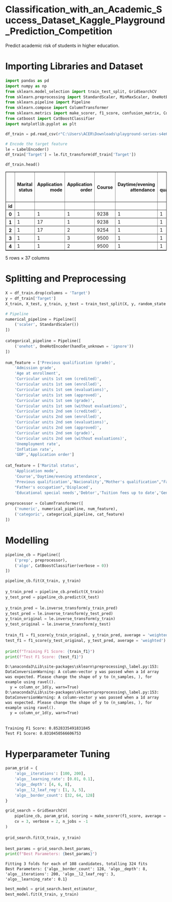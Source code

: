 # Classification_with_an_Academic_Success_Dataset_Kaggle_Playground_Prediction_Competition
Predict academic risk of students in higher education.


# Importing Libraries and Dataset


```python
import pandas as pd
import numpy as np
from sklearn.model_selection import train_test_split, GridSearchCV
from sklearn.preprocessing import StandardScaler, MinMaxScaler, OneHotEncoder, LabelEncoder
from sklearn.pipeline import Pipeline
from sklearn.compose import ColumnTransformer
from sklearn.metrics import make_scorer, f1_score, confusion_matrix, ConfusionMatrixDisplay
from catboost import CatBoostClassifier
import matplotlib.pyplot as plt
```


```python
df_train = pd.read_csv(r"C:\Users\ACER\Downloads\playground-series-s4e6\train.csv", index_col='id')
```


```python
# Encode the target feature
le = LabelEncoder()
df_train['Target'] = le.fit_transform(df_train['Target'])
```


```python
df_train.head()
```




<div>
<style scoped>
    .dataframe tbody tr th:only-of-type {
        vertical-align: middle;
    }

    .dataframe tbody tr th {
        vertical-align: top;
    }

    .dataframe thead th {
        text-align: right;
    }
</style>
<table border="1" class="dataframe">
  <thead>
    <tr style="text-align: right;">
      <th></th>
      <th>Marital status</th>
      <th>Application mode</th>
      <th>Application order</th>
      <th>Course</th>
      <th>Daytime/evening attendance</th>
      <th>Previous qualification</th>
      <th>Previous qualification (grade)</th>
      <th>Nacionality</th>
      <th>Mother's qualification</th>
      <th>Father's qualification</th>
      <th>...</th>
      <th>Curricular units 2nd sem (credited)</th>
      <th>Curricular units 2nd sem (enrolled)</th>
      <th>Curricular units 2nd sem (evaluations)</th>
      <th>Curricular units 2nd sem (approved)</th>
      <th>Curricular units 2nd sem (grade)</th>
      <th>Curricular units 2nd sem (without evaluations)</th>
      <th>Unemployment rate</th>
      <th>Inflation rate</th>
      <th>GDP</th>
      <th>Target</th>
    </tr>
    <tr>
      <th>id</th>
      <th></th>
      <th></th>
      <th></th>
      <th></th>
      <th></th>
      <th></th>
      <th></th>
      <th></th>
      <th></th>
      <th></th>
      <th></th>
      <th></th>
      <th></th>
      <th></th>
      <th></th>
      <th></th>
      <th></th>
      <th></th>
      <th></th>
      <th></th>
      <th></th>
    </tr>
  </thead>
  <tbody>
    <tr>
      <th>0</th>
      <td>1</td>
      <td>1</td>
      <td>1</td>
      <td>9238</td>
      <td>1</td>
      <td>1</td>
      <td>126.0</td>
      <td>1</td>
      <td>1</td>
      <td>19</td>
      <td>...</td>
      <td>0</td>
      <td>6</td>
      <td>7</td>
      <td>6</td>
      <td>12.428571</td>
      <td>0</td>
      <td>11.1</td>
      <td>0.6</td>
      <td>2.02</td>
      <td>2</td>
    </tr>
    <tr>
      <th>1</th>
      <td>1</td>
      <td>17</td>
      <td>1</td>
      <td>9238</td>
      <td>1</td>
      <td>1</td>
      <td>125.0</td>
      <td>1</td>
      <td>19</td>
      <td>19</td>
      <td>...</td>
      <td>0</td>
      <td>6</td>
      <td>9</td>
      <td>0</td>
      <td>0.000000</td>
      <td>0</td>
      <td>11.1</td>
      <td>0.6</td>
      <td>2.02</td>
      <td>0</td>
    </tr>
    <tr>
      <th>2</th>
      <td>1</td>
      <td>17</td>
      <td>2</td>
      <td>9254</td>
      <td>1</td>
      <td>1</td>
      <td>137.0</td>
      <td>1</td>
      <td>3</td>
      <td>19</td>
      <td>...</td>
      <td>0</td>
      <td>6</td>
      <td>0</td>
      <td>0</td>
      <td>0.000000</td>
      <td>0</td>
      <td>16.2</td>
      <td>0.3</td>
      <td>-0.92</td>
      <td>0</td>
    </tr>
    <tr>
      <th>3</th>
      <td>1</td>
      <td>1</td>
      <td>3</td>
      <td>9500</td>
      <td>1</td>
      <td>1</td>
      <td>131.0</td>
      <td>1</td>
      <td>19</td>
      <td>3</td>
      <td>...</td>
      <td>0</td>
      <td>8</td>
      <td>11</td>
      <td>7</td>
      <td>12.820000</td>
      <td>0</td>
      <td>11.1</td>
      <td>0.6</td>
      <td>2.02</td>
      <td>1</td>
    </tr>
    <tr>
      <th>4</th>
      <td>1</td>
      <td>1</td>
      <td>2</td>
      <td>9500</td>
      <td>1</td>
      <td>1</td>
      <td>132.0</td>
      <td>1</td>
      <td>19</td>
      <td>37</td>
      <td>...</td>
      <td>0</td>
      <td>7</td>
      <td>12</td>
      <td>6</td>
      <td>12.933333</td>
      <td>0</td>
      <td>7.6</td>
      <td>2.6</td>
      <td>0.32</td>
      <td>2</td>
    </tr>
  </tbody>
</table>
<p>5 rows × 37 columns</p>
</div>



# Splitting and Preprocessing


```python
X = df_train.drop(columns = 'Target')
y = df_train['Target']
X_train, X_test, y_train, y_test = train_test_split(X, y, random_state = 42, stratify = y, test_size = 0.2)
```


```python
# Pipeline
numerical_pipeline = Pipeline([
    ('scaler', StandardScaler())
])

categorical_pipeline = Pipeline([
    ('onehot', OneHotEncoder(handle_unknown = 'ignore'))
])

num_feature = ['Previous qualification (grade)',
    'Admission grade',
    'Age at enrollment',
    'Curricular units 1st sem (credited)',
    'Curricular units 1st sem (enrolled)',
    'Curricular units 1st sem (evaluations)',
    'Curricular units 1st sem (approved)',
    'Curricular units 1st sem (grade)',
    'Curricular units 1st sem (without evaluations)',
    'Curricular units 2nd sem (credited)',
    'Curricular units 2nd sem (enrolled)',
    'Curricular units 2nd sem (evaluations)',
    'Curricular units 2nd sem (approved)',
    'Curricular units 2nd sem (grade)',
    'Curricular units 2nd sem (without evaluations)',
    'Unemployment rate',
    'Inflation rate',
    'GDP','Application order']

cat_feature = ['Marital status',
    'Application mode',
    'Course','Daytime/evening attendance',
    'Previous qualification','Nacionality',"Mother's qualification","Father's qualification","Mother's occupation",
    "Father's occupation",'Displaced',
    'Educational special needs','Debtor','Tuition fees up to date','Gender','Scholarship holder','International']

preprocessor = ColumnTransformer([
    ('numeric', numerical_pipeline, num_feature),
    ('categoric', categorical_pipeline, cat_feature)
])
```

# Modelling


```python
pipeline_cb = Pipeline([
    ('prep', preprocessor),
    ('algo', CatBoostClassifier(verbose = 0))
])
```


```python
pipeline_cb.fit(X_train, y_train)

y_train_pred = pipeline_cb.predict(X_train)
y_test_pred = pipeline_cb.predict(X_test)

y_train_pred = le.inverse_transform(y_train_pred)
y_test_pred = le.inverse_transform(y_test_pred)
y_train_original = le.inverse_transform(y_train)
y_test_original = le.inverse_transform(y_test)

train_f1 = f1_score(y_train_original, y_train_pred, average = 'weighted')
test_f1 = f1_score(y_test_original, y_test_pred, average = 'weighted')

print(f"Training F1 Score: {train_f1}")
print(f"Test F1 Score: {test_f1}")
```

    D:\anaconda3\Lib\site-packages\sklearn\preprocessing\_label.py:153: DataConversionWarning: A column-vector y was passed when a 1d array was expected. Please change the shape of y to (n_samples, ), for example using ravel().
      y = column_or_1d(y, warn=True)
    D:\anaconda3\Lib\site-packages\sklearn\preprocessing\_label.py:153: DataConversionWarning: A column-vector y was passed when a 1d array was expected. Please change the shape of y to (n_samples, ), for example using ravel().
      y = column_or_1d(y, warn=True)
    

    Training F1 Score: 0.8528335491831845
    Test F1 Score: 0.8310450566606753
    

# Hyperparameter Tuning


```python
param_grid = {
    'algo__iterations': [100, 200],
    'algo__learning_rate': [0.01, 0.1],
    'algo__depth': [4, 6, 8],
    'algo__l2_leaf_reg': [1, 3, 5],
    'algo__border_count': [32, 64, 128]
}
```


```python
grid_search = GridSearchCV(
    pipeline_cb, param_grid, scoring = make_scorer(f1_score, average = 'weighted'),
    cv = 3, verbose = 2, n_jobs = -1
)

grid_search.fit(X_train, y_train)

best_params = grid_search.best_params_
print(f"Best Parameters: {best_params}")
```

    Fitting 3 folds for each of 108 candidates, totalling 324 fits
    Best Parameters: {'algo__border_count': 128, 'algo__depth': 8, 'algo__iterations': 200, 'algo__l2_leaf_reg': 3, 'algo__learning_rate': 0.1}
    


```python
best_model = grid_search.best_estimator_
best_model.fit(X_train, y_train)
```




<style>#sk-container-id-1 {
  /* Definition of color scheme common for light and dark mode */
  --sklearn-color-text: black;
  --sklearn-color-line: gray;
  /* Definition of color scheme for unfitted estimators */
  --sklearn-color-unfitted-level-0: #fff5e6;
  --sklearn-color-unfitted-level-1: #f6e4d2;
  --sklearn-color-unfitted-level-2: #ffe0b3;
  --sklearn-color-unfitted-level-3: chocolate;
  /* Definition of color scheme for fitted estimators */
  --sklearn-color-fitted-level-0: #f0f8ff;
  --sklearn-color-fitted-level-1: #d4ebff;
  --sklearn-color-fitted-level-2: #b3dbfd;
  --sklearn-color-fitted-level-3: cornflowerblue;

  /* Specific color for light theme */
  --sklearn-color-text-on-default-background: var(--sg-text-color, var(--theme-code-foreground, var(--jp-content-font-color1, black)));
  --sklearn-color-background: var(--sg-background-color, var(--theme-background, var(--jp-layout-color0, white)));
  --sklearn-color-border-box: var(--sg-text-color, var(--theme-code-foreground, var(--jp-content-font-color1, black)));
  --sklearn-color-icon: #696969;

  @media (prefers-color-scheme: dark) {
    /* Redefinition of color scheme for dark theme */
    --sklearn-color-text-on-default-background: var(--sg-text-color, var(--theme-code-foreground, var(--jp-content-font-color1, white)));
    --sklearn-color-background: var(--sg-background-color, var(--theme-background, var(--jp-layout-color0, #111)));
    --sklearn-color-border-box: var(--sg-text-color, var(--theme-code-foreground, var(--jp-content-font-color1, white)));
    --sklearn-color-icon: #878787;
  }
}

#sk-container-id-1 {
  color: var(--sklearn-color-text);
}

#sk-container-id-1 pre {
  padding: 0;
}

#sk-container-id-1 input.sk-hidden--visually {
  border: 0;
  clip: rect(1px 1px 1px 1px);
  clip: rect(1px, 1px, 1px, 1px);
  height: 1px;
  margin: -1px;
  overflow: hidden;
  padding: 0;
  position: absolute;
  width: 1px;
}

#sk-container-id-1 div.sk-dashed-wrapped {
  border: 1px dashed var(--sklearn-color-line);
  margin: 0 0.4em 0.5em 0.4em;
  box-sizing: border-box;
  padding-bottom: 0.4em;
  background-color: var(--sklearn-color-background);
}

#sk-container-id-1 div.sk-container {
  /* jupyter's `normalize.less` sets `[hidden] { display: none; }`
     but bootstrap.min.css set `[hidden] { display: none !important; }`
     so we also need the `!important` here to be able to override the
     default hidden behavior on the sphinx rendered scikit-learn.org.
     See: https://github.com/scikit-learn/scikit-learn/issues/21755 */
  display: inline-block !important;
  position: relative;
}

#sk-container-id-1 div.sk-text-repr-fallback {
  display: none;
}

div.sk-parallel-item,
div.sk-serial,
div.sk-item {
  /* draw centered vertical line to link estimators */
  background-image: linear-gradient(var(--sklearn-color-text-on-default-background), var(--sklearn-color-text-on-default-background));
  background-size: 2px 100%;
  background-repeat: no-repeat;
  background-position: center center;
}

/* Parallel-specific style estimator block */

#sk-container-id-1 div.sk-parallel-item::after {
  content: "";
  width: 100%;
  border-bottom: 2px solid var(--sklearn-color-text-on-default-background);
  flex-grow: 1;
}

#sk-container-id-1 div.sk-parallel {
  display: flex;
  align-items: stretch;
  justify-content: center;
  background-color: var(--sklearn-color-background);
  position: relative;
}

#sk-container-id-1 div.sk-parallel-item {
  display: flex;
  flex-direction: column;
}

#sk-container-id-1 div.sk-parallel-item:first-child::after {
  align-self: flex-end;
  width: 50%;
}

#sk-container-id-1 div.sk-parallel-item:last-child::after {
  align-self: flex-start;
  width: 50%;
}

#sk-container-id-1 div.sk-parallel-item:only-child::after {
  width: 0;
}

/* Serial-specific style estimator block */

#sk-container-id-1 div.sk-serial {
  display: flex;
  flex-direction: column;
  align-items: center;
  background-color: var(--sklearn-color-background);
  padding-right: 1em;
  padding-left: 1em;
}


/* Toggleable style: style used for estimator/Pipeline/ColumnTransformer box that is
clickable and can be expanded/collapsed.
- Pipeline and ColumnTransformer use this feature and define the default style
- Estimators will overwrite some part of the style using the `sk-estimator` class
*/

/* Pipeline and ColumnTransformer style (default) */

#sk-container-id-1 div.sk-toggleable {
  /* Default theme specific background. It is overwritten whether we have a
  specific estimator or a Pipeline/ColumnTransformer */
  background-color: var(--sklearn-color-background);
}

/* Toggleable label */
#sk-container-id-1 label.sk-toggleable__label {
  cursor: pointer;
  display: block;
  width: 100%;
  margin-bottom: 0;
  padding: 0.5em;
  box-sizing: border-box;
  text-align: center;
}

#sk-container-id-1 label.sk-toggleable__label-arrow:before {
  /* Arrow on the left of the label */
  content: "▸";
  float: left;
  margin-right: 0.25em;
  color: var(--sklearn-color-icon);
}

#sk-container-id-1 label.sk-toggleable__label-arrow:hover:before {
  color: var(--sklearn-color-text);
}

/* Toggleable content - dropdown */

#sk-container-id-1 div.sk-toggleable__content {
  max-height: 0;
  max-width: 0;
  overflow: hidden;
  text-align: left;
  /* unfitted */
  background-color: var(--sklearn-color-unfitted-level-0);
}

#sk-container-id-1 div.sk-toggleable__content.fitted {
  /* fitted */
  background-color: var(--sklearn-color-fitted-level-0);
}

#sk-container-id-1 div.sk-toggleable__content pre {
  margin: 0.2em;
  border-radius: 0.25em;
  color: var(--sklearn-color-text);
  /* unfitted */
  background-color: var(--sklearn-color-unfitted-level-0);
}

#sk-container-id-1 div.sk-toggleable__content.fitted pre {
  /* unfitted */
  background-color: var(--sklearn-color-fitted-level-0);
}

#sk-container-id-1 input.sk-toggleable__control:checked~div.sk-toggleable__content {
  /* Expand drop-down */
  max-height: 200px;
  max-width: 100%;
  overflow: auto;
}

#sk-container-id-1 input.sk-toggleable__control:checked~label.sk-toggleable__label-arrow:before {
  content: "▾";
}

/* Pipeline/ColumnTransformer-specific style */

#sk-container-id-1 div.sk-label input.sk-toggleable__control:checked~label.sk-toggleable__label {
  color: var(--sklearn-color-text);
  background-color: var(--sklearn-color-unfitted-level-2);
}

#sk-container-id-1 div.sk-label.fitted input.sk-toggleable__control:checked~label.sk-toggleable__label {
  background-color: var(--sklearn-color-fitted-level-2);
}

/* Estimator-specific style */

/* Colorize estimator box */
#sk-container-id-1 div.sk-estimator input.sk-toggleable__control:checked~label.sk-toggleable__label {
  /* unfitted */
  background-color: var(--sklearn-color-unfitted-level-2);
}

#sk-container-id-1 div.sk-estimator.fitted input.sk-toggleable__control:checked~label.sk-toggleable__label {
  /* fitted */
  background-color: var(--sklearn-color-fitted-level-2);
}

#sk-container-id-1 div.sk-label label.sk-toggleable__label,
#sk-container-id-1 div.sk-label label {
  /* The background is the default theme color */
  color: var(--sklearn-color-text-on-default-background);
}

/* On hover, darken the color of the background */
#sk-container-id-1 div.sk-label:hover label.sk-toggleable__label {
  color: var(--sklearn-color-text);
  background-color: var(--sklearn-color-unfitted-level-2);
}

/* Label box, darken color on hover, fitted */
#sk-container-id-1 div.sk-label.fitted:hover label.sk-toggleable__label.fitted {
  color: var(--sklearn-color-text);
  background-color: var(--sklearn-color-fitted-level-2);
}

/* Estimator label */

#sk-container-id-1 div.sk-label label {
  font-family: monospace;
  font-weight: bold;
  display: inline-block;
  line-height: 1.2em;
}

#sk-container-id-1 div.sk-label-container {
  text-align: center;
}

/* Estimator-specific */
#sk-container-id-1 div.sk-estimator {
  font-family: monospace;
  border: 1px dotted var(--sklearn-color-border-box);
  border-radius: 0.25em;
  box-sizing: border-box;
  margin-bottom: 0.5em;
  /* unfitted */
  background-color: var(--sklearn-color-unfitted-level-0);
}

#sk-container-id-1 div.sk-estimator.fitted {
  /* fitted */
  background-color: var(--sklearn-color-fitted-level-0);
}

/* on hover */
#sk-container-id-1 div.sk-estimator:hover {
  /* unfitted */
  background-color: var(--sklearn-color-unfitted-level-2);
}

#sk-container-id-1 div.sk-estimator.fitted:hover {
  /* fitted */
  background-color: var(--sklearn-color-fitted-level-2);
}

/* Specification for estimator info (e.g. "i" and "?") */

/* Common style for "i" and "?" */

.sk-estimator-doc-link,
a:link.sk-estimator-doc-link,
a:visited.sk-estimator-doc-link {
  float: right;
  font-size: smaller;
  line-height: 1em;
  font-family: monospace;
  background-color: var(--sklearn-color-background);
  border-radius: 1em;
  height: 1em;
  width: 1em;
  text-decoration: none !important;
  margin-left: 1ex;
  /* unfitted */
  border: var(--sklearn-color-unfitted-level-1) 1pt solid;
  color: var(--sklearn-color-unfitted-level-1);
}

.sk-estimator-doc-link.fitted,
a:link.sk-estimator-doc-link.fitted,
a:visited.sk-estimator-doc-link.fitted {
  /* fitted */
  border: var(--sklearn-color-fitted-level-1) 1pt solid;
  color: var(--sklearn-color-fitted-level-1);
}

/* On hover */
div.sk-estimator:hover .sk-estimator-doc-link:hover,
.sk-estimator-doc-link:hover,
div.sk-label-container:hover .sk-estimator-doc-link:hover,
.sk-estimator-doc-link:hover {
  /* unfitted */
  background-color: var(--sklearn-color-unfitted-level-3);
  color: var(--sklearn-color-background);
  text-decoration: none;
}

div.sk-estimator.fitted:hover .sk-estimator-doc-link.fitted:hover,
.sk-estimator-doc-link.fitted:hover,
div.sk-label-container:hover .sk-estimator-doc-link.fitted:hover,
.sk-estimator-doc-link.fitted:hover {
  /* fitted */
  background-color: var(--sklearn-color-fitted-level-3);
  color: var(--sklearn-color-background);
  text-decoration: none;
}

/* Span, style for the box shown on hovering the info icon */
.sk-estimator-doc-link span {
  display: none;
  z-index: 9999;
  position: relative;
  font-weight: normal;
  right: .2ex;
  padding: .5ex;
  margin: .5ex;
  width: min-content;
  min-width: 20ex;
  max-width: 50ex;
  color: var(--sklearn-color-text);
  box-shadow: 2pt 2pt 4pt #999;
  /* unfitted */
  background: var(--sklearn-color-unfitted-level-0);
  border: .5pt solid var(--sklearn-color-unfitted-level-3);
}

.sk-estimator-doc-link.fitted span {
  /* fitted */
  background: var(--sklearn-color-fitted-level-0);
  border: var(--sklearn-color-fitted-level-3);
}

.sk-estimator-doc-link:hover span {
  display: block;
}

/* "?"-specific style due to the `<a>` HTML tag */

#sk-container-id-1 a.estimator_doc_link {
  float: right;
  font-size: 1rem;
  line-height: 1em;
  font-family: monospace;
  background-color: var(--sklearn-color-background);
  border-radius: 1rem;
  height: 1rem;
  width: 1rem;
  text-decoration: none;
  /* unfitted */
  color: var(--sklearn-color-unfitted-level-1);
  border: var(--sklearn-color-unfitted-level-1) 1pt solid;
}

#sk-container-id-1 a.estimator_doc_link.fitted {
  /* fitted */
  border: var(--sklearn-color-fitted-level-1) 1pt solid;
  color: var(--sklearn-color-fitted-level-1);
}

/* On hover */
#sk-container-id-1 a.estimator_doc_link:hover {
  /* unfitted */
  background-color: var(--sklearn-color-unfitted-level-3);
  color: var(--sklearn-color-background);
  text-decoration: none;
}

#sk-container-id-1 a.estimator_doc_link.fitted:hover {
  /* fitted */
  background-color: var(--sklearn-color-fitted-level-3);
}
</style><div id="sk-container-id-1" class="sk-top-container"><div class="sk-text-repr-fallback"><pre>Pipeline(steps=[(&#x27;prep&#x27;,
                 ColumnTransformer(transformers=[(&#x27;numeric&#x27;,
                                                  Pipeline(steps=[(&#x27;scaler&#x27;,
                                                                   StandardScaler())]),
                                                  [&#x27;Previous qualification &#x27;
                                                   &#x27;(grade)&#x27;,
                                                   &#x27;Admission grade&#x27;,
                                                   &#x27;Age at enrollment&#x27;,
                                                   &#x27;Curricular units 1st sem &#x27;
                                                   &#x27;(credited)&#x27;,
                                                   &#x27;Curricular units 1st sem &#x27;
                                                   &#x27;(enrolled)&#x27;,
                                                   &#x27;Curricular units 1st sem &#x27;
                                                   &#x27;(evaluations)&#x27;,
                                                   &#x27;Curricular units 1st sem &#x27;
                                                   &#x27;(approved)&#x27;,
                                                   &#x27;Curricular units 1st se...
                                                   &#x27;Application mode&#x27;, &#x27;Course&#x27;,
                                                   &#x27;Daytime/evening attendance&#x27;,
                                                   &#x27;Previous qualification&#x27;,
                                                   &#x27;Nacionality&#x27;,
                                                   &quot;Mother&#x27;s qualification&quot;,
                                                   &quot;Father&#x27;s qualification&quot;,
                                                   &quot;Mother&#x27;s occupation&quot;,
                                                   &quot;Father&#x27;s occupation&quot;,
                                                   &#x27;Displaced&#x27;,
                                                   &#x27;Educational special needs&#x27;,
                                                   &#x27;Debtor&#x27;,
                                                   &#x27;Tuition fees up to date&#x27;,
                                                   &#x27;Gender&#x27;,
                                                   &#x27;Scholarship holder&#x27;,
                                                   &#x27;International&#x27;])])),
                (&#x27;algo&#x27;,
                 &lt;catboost.core.CatBoostClassifier object at 0x0000016E8E0A3750&gt;)])</pre><b>In a Jupyter environment, please rerun this cell to show the HTML representation or trust the notebook. <br />On GitHub, the HTML representation is unable to render, please try loading this page with nbviewer.org.</b></div><div class="sk-container" hidden><div class="sk-item sk-dashed-wrapped"><div class="sk-label-container"><div class="sk-label fitted sk-toggleable"><input class="sk-toggleable__control sk-hidden--visually" id="sk-estimator-id-1" type="checkbox" ><label for="sk-estimator-id-1" class="sk-toggleable__label fitted sk-toggleable__label-arrow fitted">&nbsp;&nbsp;Pipeline<a class="sk-estimator-doc-link fitted" rel="noreferrer" target="_blank" href="https://scikit-learn.org/1.5/modules/generated/sklearn.pipeline.Pipeline.html">?<span>Documentation for Pipeline</span></a><span class="sk-estimator-doc-link fitted">i<span>Fitted</span></span></label><div class="sk-toggleable__content fitted"><pre>Pipeline(steps=[(&#x27;prep&#x27;,
                 ColumnTransformer(transformers=[(&#x27;numeric&#x27;,
                                                  Pipeline(steps=[(&#x27;scaler&#x27;,
                                                                   StandardScaler())]),
                                                  [&#x27;Previous qualification &#x27;
                                                   &#x27;(grade)&#x27;,
                                                   &#x27;Admission grade&#x27;,
                                                   &#x27;Age at enrollment&#x27;,
                                                   &#x27;Curricular units 1st sem &#x27;
                                                   &#x27;(credited)&#x27;,
                                                   &#x27;Curricular units 1st sem &#x27;
                                                   &#x27;(enrolled)&#x27;,
                                                   &#x27;Curricular units 1st sem &#x27;
                                                   &#x27;(evaluations)&#x27;,
                                                   &#x27;Curricular units 1st sem &#x27;
                                                   &#x27;(approved)&#x27;,
                                                   &#x27;Curricular units 1st se...
                                                   &#x27;Application mode&#x27;, &#x27;Course&#x27;,
                                                   &#x27;Daytime/evening attendance&#x27;,
                                                   &#x27;Previous qualification&#x27;,
                                                   &#x27;Nacionality&#x27;,
                                                   &quot;Mother&#x27;s qualification&quot;,
                                                   &quot;Father&#x27;s qualification&quot;,
                                                   &quot;Mother&#x27;s occupation&quot;,
                                                   &quot;Father&#x27;s occupation&quot;,
                                                   &#x27;Displaced&#x27;,
                                                   &#x27;Educational special needs&#x27;,
                                                   &#x27;Debtor&#x27;,
                                                   &#x27;Tuition fees up to date&#x27;,
                                                   &#x27;Gender&#x27;,
                                                   &#x27;Scholarship holder&#x27;,
                                                   &#x27;International&#x27;])])),
                (&#x27;algo&#x27;,
                 &lt;catboost.core.CatBoostClassifier object at 0x0000016E8E0A3750&gt;)])</pre></div> </div></div><div class="sk-serial"><div class="sk-item sk-dashed-wrapped"><div class="sk-label-container"><div class="sk-label fitted sk-toggleable"><input class="sk-toggleable__control sk-hidden--visually" id="sk-estimator-id-2" type="checkbox" ><label for="sk-estimator-id-2" class="sk-toggleable__label fitted sk-toggleable__label-arrow fitted">&nbsp;prep: ColumnTransformer<a class="sk-estimator-doc-link fitted" rel="noreferrer" target="_blank" href="https://scikit-learn.org/1.5/modules/generated/sklearn.compose.ColumnTransformer.html">?<span>Documentation for prep: ColumnTransformer</span></a></label><div class="sk-toggleable__content fitted"><pre>ColumnTransformer(transformers=[(&#x27;numeric&#x27;,
                                 Pipeline(steps=[(&#x27;scaler&#x27;, StandardScaler())]),
                                 [&#x27;Previous qualification (grade)&#x27;,
                                  &#x27;Admission grade&#x27;, &#x27;Age at enrollment&#x27;,
                                  &#x27;Curricular units 1st sem (credited)&#x27;,
                                  &#x27;Curricular units 1st sem (enrolled)&#x27;,
                                  &#x27;Curricular units 1st sem (evaluations)&#x27;,
                                  &#x27;Curricular units 1st sem (approved)&#x27;,
                                  &#x27;Curricular units 1st sem (grade)&#x27;,
                                  &#x27;Curricular units 1st sem (w...
                                                  OneHotEncoder(handle_unknown=&#x27;ignore&#x27;))]),
                                 [&#x27;Marital status&#x27;, &#x27;Application mode&#x27;,
                                  &#x27;Course&#x27;, &#x27;Daytime/evening attendance&#x27;,
                                  &#x27;Previous qualification&#x27;, &#x27;Nacionality&#x27;,
                                  &quot;Mother&#x27;s qualification&quot;,
                                  &quot;Father&#x27;s qualification&quot;,
                                  &quot;Mother&#x27;s occupation&quot;, &quot;Father&#x27;s occupation&quot;,
                                  &#x27;Displaced&#x27;, &#x27;Educational special needs&#x27;,
                                  &#x27;Debtor&#x27;, &#x27;Tuition fees up to date&#x27;, &#x27;Gender&#x27;,
                                  &#x27;Scholarship holder&#x27;, &#x27;International&#x27;])])</pre></div> </div></div><div class="sk-parallel"><div class="sk-parallel-item"><div class="sk-item"><div class="sk-label-container"><div class="sk-label fitted sk-toggleable"><input class="sk-toggleable__control sk-hidden--visually" id="sk-estimator-id-3" type="checkbox" ><label for="sk-estimator-id-3" class="sk-toggleable__label fitted sk-toggleable__label-arrow fitted">numeric</label><div class="sk-toggleable__content fitted"><pre>[&#x27;Previous qualification (grade)&#x27;, &#x27;Admission grade&#x27;, &#x27;Age at enrollment&#x27;, &#x27;Curricular units 1st sem (credited)&#x27;, &#x27;Curricular units 1st sem (enrolled)&#x27;, &#x27;Curricular units 1st sem (evaluations)&#x27;, &#x27;Curricular units 1st sem (approved)&#x27;, &#x27;Curricular units 1st sem (grade)&#x27;, &#x27;Curricular units 1st sem (without evaluations)&#x27;, &#x27;Curricular units 2nd sem (credited)&#x27;, &#x27;Curricular units 2nd sem (enrolled)&#x27;, &#x27;Curricular units 2nd sem (evaluations)&#x27;, &#x27;Curricular units 2nd sem (approved)&#x27;, &#x27;Curricular units 2nd sem (grade)&#x27;, &#x27;Curricular units 2nd sem (without evaluations)&#x27;, &#x27;Unemployment rate&#x27;, &#x27;Inflation rate&#x27;, &#x27;GDP&#x27;, &#x27;Application order&#x27;]</pre></div> </div></div><div class="sk-serial"><div class="sk-item"><div class="sk-serial"><div class="sk-item"><div class="sk-estimator fitted sk-toggleable"><input class="sk-toggleable__control sk-hidden--visually" id="sk-estimator-id-4" type="checkbox" ><label for="sk-estimator-id-4" class="sk-toggleable__label fitted sk-toggleable__label-arrow fitted">&nbsp;StandardScaler<a class="sk-estimator-doc-link fitted" rel="noreferrer" target="_blank" href="https://scikit-learn.org/1.5/modules/generated/sklearn.preprocessing.StandardScaler.html">?<span>Documentation for StandardScaler</span></a></label><div class="sk-toggleable__content fitted"><pre>StandardScaler()</pre></div> </div></div></div></div></div></div></div><div class="sk-parallel-item"><div class="sk-item"><div class="sk-label-container"><div class="sk-label fitted sk-toggleable"><input class="sk-toggleable__control sk-hidden--visually" id="sk-estimator-id-5" type="checkbox" ><label for="sk-estimator-id-5" class="sk-toggleable__label fitted sk-toggleable__label-arrow fitted">categoric</label><div class="sk-toggleable__content fitted"><pre>[&#x27;Marital status&#x27;, &#x27;Application mode&#x27;, &#x27;Course&#x27;, &#x27;Daytime/evening attendance&#x27;, &#x27;Previous qualification&#x27;, &#x27;Nacionality&#x27;, &quot;Mother&#x27;s qualification&quot;, &quot;Father&#x27;s qualification&quot;, &quot;Mother&#x27;s occupation&quot;, &quot;Father&#x27;s occupation&quot;, &#x27;Displaced&#x27;, &#x27;Educational special needs&#x27;, &#x27;Debtor&#x27;, &#x27;Tuition fees up to date&#x27;, &#x27;Gender&#x27;, &#x27;Scholarship holder&#x27;, &#x27;International&#x27;]</pre></div> </div></div><div class="sk-serial"><div class="sk-item"><div class="sk-serial"><div class="sk-item"><div class="sk-estimator fitted sk-toggleable"><input class="sk-toggleable__control sk-hidden--visually" id="sk-estimator-id-6" type="checkbox" ><label for="sk-estimator-id-6" class="sk-toggleable__label fitted sk-toggleable__label-arrow fitted">&nbsp;OneHotEncoder<a class="sk-estimator-doc-link fitted" rel="noreferrer" target="_blank" href="https://scikit-learn.org/1.5/modules/generated/sklearn.preprocessing.OneHotEncoder.html">?<span>Documentation for OneHotEncoder</span></a></label><div class="sk-toggleable__content fitted"><pre>OneHotEncoder(handle_unknown=&#x27;ignore&#x27;)</pre></div> </div></div></div></div></div></div></div></div></div><div class="sk-item"><div class="sk-estimator fitted sk-toggleable"><input class="sk-toggleable__control sk-hidden--visually" id="sk-estimator-id-7" type="checkbox" ><label for="sk-estimator-id-7" class="sk-toggleable__label fitted sk-toggleable__label-arrow fitted">CatBoostClassifier</label><div class="sk-toggleable__content fitted"><pre>&lt;catboost.core.CatBoostClassifier object at 0x0000016E8E0A3750&gt;</pre></div> </div></div></div></div></div></div>




```python
y_train_pred_best = best_model.predict(X_train)
y_test_pred_best = best_model.predict(X_test)

y_train_pred_best = le.inverse_transform(y_train_pred_best)
y_test_pred_best = le.inverse_transform(y_test_pred_best)
y_train_original_best = le.inverse_transform(y_train)
y_test_original_best = le.inverse_transform(y_test)

train_f1_best = f1_score(y_train_original_best, y_train_pred_best, average = 'weighted')
test_f1_best = f1_score(y_test_original_best, y_test_pred_best, average = 'weighted')

print(f"Tuned Training F1 Score: {train_f1_best}")
print(f"Tuned Test F1 Score: {test_f1_best}")
```

    D:\anaconda3\Lib\site-packages\sklearn\preprocessing\_label.py:153: DataConversionWarning: A column-vector y was passed when a 1d array was expected. Please change the shape of y to (n_samples, ), for example using ravel().
      y = column_or_1d(y, warn=True)
    D:\anaconda3\Lib\site-packages\sklearn\preprocessing\_label.py:153: DataConversionWarning: A column-vector y was passed when a 1d array was expected. Please change the shape of y to (n_samples, ), for example using ravel().
      y = column_or_1d(y, warn=True)
    

    Tuned Training F1 Score: 0.8406813717854638
    Tuned Test F1 Score: 0.82881330555337
    

# Evaluation


```python
# Confusion matrix for the best model
cm = confusion_matrix(y_test_original_best, y_test_pred_best)
disp = ConfusionMatrixDisplay(confusion_matrix=cm, display_labels=le.classes_)
disp.plot(cmap=plt.cm.Blues)
plt.show()
```


    
<img src = 'https://github.com/anggapradanaa/Classification_with_an_Academic_Success_Dataset_Kaggle_Playground_Prediction_Competition/blob/main/Visualization.png'>
    


# Apply to New Dataset


```python
df_test = pd.read_csv(r"C:\Users\ACER\Downloads\playground-series-s4e6\test.csv", index_col = 'id')
df_test
```




<div>
<style scoped>
    .dataframe tbody tr th:only-of-type {
        vertical-align: middle;
    }

    .dataframe tbody tr th {
        vertical-align: top;
    }

    .dataframe thead th {
        text-align: right;
    }
</style>
<table border="1" class="dataframe">
  <thead>
    <tr style="text-align: right;">
      <th></th>
      <th>Marital status</th>
      <th>Application mode</th>
      <th>Application order</th>
      <th>Course</th>
      <th>Daytime/evening attendance</th>
      <th>Previous qualification</th>
      <th>Previous qualification (grade)</th>
      <th>Nacionality</th>
      <th>Mother's qualification</th>
      <th>Father's qualification</th>
      <th>...</th>
      <th>Curricular units 1st sem (without evaluations)</th>
      <th>Curricular units 2nd sem (credited)</th>
      <th>Curricular units 2nd sem (enrolled)</th>
      <th>Curricular units 2nd sem (evaluations)</th>
      <th>Curricular units 2nd sem (approved)</th>
      <th>Curricular units 2nd sem (grade)</th>
      <th>Curricular units 2nd sem (without evaluations)</th>
      <th>Unemployment rate</th>
      <th>Inflation rate</th>
      <th>GDP</th>
    </tr>
    <tr>
      <th>id</th>
      <th></th>
      <th></th>
      <th></th>
      <th></th>
      <th></th>
      <th></th>
      <th></th>
      <th></th>
      <th></th>
      <th></th>
      <th></th>
      <th></th>
      <th></th>
      <th></th>
      <th></th>
      <th></th>
      <th></th>
      <th></th>
      <th></th>
      <th></th>
      <th></th>
    </tr>
  </thead>
  <tbody>
    <tr>
      <th>76518</th>
      <td>1</td>
      <td>1</td>
      <td>1</td>
      <td>9500</td>
      <td>1</td>
      <td>1</td>
      <td>141.0</td>
      <td>1</td>
      <td>3</td>
      <td>1</td>
      <td>...</td>
      <td>0</td>
      <td>0</td>
      <td>8</td>
      <td>0</td>
      <td>0</td>
      <td>0.000000</td>
      <td>0</td>
      <td>13.9</td>
      <td>-0.3</td>
      <td>0.79</td>
    </tr>
    <tr>
      <th>76519</th>
      <td>1</td>
      <td>1</td>
      <td>1</td>
      <td>9238</td>
      <td>1</td>
      <td>1</td>
      <td>128.0</td>
      <td>1</td>
      <td>1</td>
      <td>19</td>
      <td>...</td>
      <td>0</td>
      <td>0</td>
      <td>6</td>
      <td>6</td>
      <td>6</td>
      <td>13.500000</td>
      <td>0</td>
      <td>11.1</td>
      <td>0.6</td>
      <td>2.02</td>
    </tr>
    <tr>
      <th>76520</th>
      <td>1</td>
      <td>1</td>
      <td>1</td>
      <td>9238</td>
      <td>1</td>
      <td>1</td>
      <td>118.0</td>
      <td>1</td>
      <td>1</td>
      <td>19</td>
      <td>...</td>
      <td>0</td>
      <td>0</td>
      <td>6</td>
      <td>11</td>
      <td>5</td>
      <td>11.000000</td>
      <td>0</td>
      <td>15.5</td>
      <td>2.8</td>
      <td>-4.06</td>
    </tr>
    <tr>
      <th>76521</th>
      <td>1</td>
      <td>44</td>
      <td>1</td>
      <td>9147</td>
      <td>1</td>
      <td>39</td>
      <td>130.0</td>
      <td>1</td>
      <td>1</td>
      <td>19</td>
      <td>...</td>
      <td>0</td>
      <td>3</td>
      <td>8</td>
      <td>14</td>
      <td>5</td>
      <td>11.000000</td>
      <td>0</td>
      <td>8.9</td>
      <td>1.4</td>
      <td>3.51</td>
    </tr>
    <tr>
      <th>76522</th>
      <td>1</td>
      <td>39</td>
      <td>1</td>
      <td>9670</td>
      <td>1</td>
      <td>1</td>
      <td>110.0</td>
      <td>1</td>
      <td>1</td>
      <td>37</td>
      <td>...</td>
      <td>0</td>
      <td>0</td>
      <td>6</td>
      <td>9</td>
      <td>4</td>
      <td>10.666667</td>
      <td>2</td>
      <td>7.6</td>
      <td>2.6</td>
      <td>0.32</td>
    </tr>
    <tr>
      <th>...</th>
      <td>...</td>
      <td>...</td>
      <td>...</td>
      <td>...</td>
      <td>...</td>
      <td>...</td>
      <td>...</td>
      <td>...</td>
      <td>...</td>
      <td>...</td>
      <td>...</td>
      <td>...</td>
      <td>...</td>
      <td>...</td>
      <td>...</td>
      <td>...</td>
      <td>...</td>
      <td>...</td>
      <td>...</td>
      <td>...</td>
      <td>...</td>
    </tr>
    <tr>
      <th>127525</th>
      <td>1</td>
      <td>1</td>
      <td>2</td>
      <td>171</td>
      <td>1</td>
      <td>1</td>
      <td>128.0</td>
      <td>1</td>
      <td>38</td>
      <td>37</td>
      <td>...</td>
      <td>0</td>
      <td>0</td>
      <td>0</td>
      <td>0</td>
      <td>0</td>
      <td>0.000000</td>
      <td>0</td>
      <td>15.5</td>
      <td>2.8</td>
      <td>-4.06</td>
    </tr>
    <tr>
      <th>127526</th>
      <td>2</td>
      <td>39</td>
      <td>1</td>
      <td>9119</td>
      <td>1</td>
      <td>19</td>
      <td>133.1</td>
      <td>1</td>
      <td>19</td>
      <td>37</td>
      <td>...</td>
      <td>0</td>
      <td>0</td>
      <td>5</td>
      <td>5</td>
      <td>0</td>
      <td>0.000000</td>
      <td>0</td>
      <td>9.4</td>
      <td>-0.8</td>
      <td>-3.12</td>
    </tr>
    <tr>
      <th>127527</th>
      <td>1</td>
      <td>1</td>
      <td>1</td>
      <td>171</td>
      <td>1</td>
      <td>1</td>
      <td>127.0</td>
      <td>1</td>
      <td>1</td>
      <td>1</td>
      <td>...</td>
      <td>0</td>
      <td>0</td>
      <td>0</td>
      <td>0</td>
      <td>0</td>
      <td>0.000000</td>
      <td>0</td>
      <td>15.5</td>
      <td>2.8</td>
      <td>-4.06</td>
    </tr>
    <tr>
      <th>127528</th>
      <td>1</td>
      <td>1</td>
      <td>3</td>
      <td>9773</td>
      <td>1</td>
      <td>1</td>
      <td>132.0</td>
      <td>1</td>
      <td>19</td>
      <td>19</td>
      <td>...</td>
      <td>0</td>
      <td>0</td>
      <td>6</td>
      <td>9</td>
      <td>3</td>
      <td>13.000000</td>
      <td>0</td>
      <td>7.6</td>
      <td>2.6</td>
      <td>0.32</td>
    </tr>
    <tr>
      <th>127529</th>
      <td>1</td>
      <td>1</td>
      <td>1</td>
      <td>171</td>
      <td>1</td>
      <td>1</td>
      <td>129.0</td>
      <td>1</td>
      <td>37</td>
      <td>38</td>
      <td>...</td>
      <td>0</td>
      <td>0</td>
      <td>0</td>
      <td>0</td>
      <td>0</td>
      <td>0.000000</td>
      <td>0</td>
      <td>7.6</td>
      <td>2.6</td>
      <td>0.32</td>
    </tr>
  </tbody>
</table>
<p>51012 rows × 36 columns</p>
</div>




```python
X_test_new = df_test.copy()
```


```python
X_test_new_transformed = best_model.named_steps['prep'].transform(X_test_new)
```


```python
new_predictions = best_model.named_steps['algo'].predict(X_test_new_transformed)
```


```python
new_predictions = le.inverse_transform(new_predictions)
```

    D:\anaconda3\Lib\site-packages\sklearn\preprocessing\_label.py:153: DataConversionWarning: A column-vector y was passed when a 1d array was expected. Please change the shape of y to (n_samples, ), for example using ravel().
      y = column_or_1d(y, warn=True)
    


```python
df_test['Target'] = new_predictions
results = df_test[['Target']].reset_index()
print(results)
```

               id    Target
    0       76518   Dropout
    1       76519  Graduate
    2       76520  Graduate
    3       76521  Graduate
    4       76522  Enrolled
    ...       ...       ...
    51007  127525   Dropout
    51008  127526   Dropout
    51009  127527   Dropout
    51010  127528   Dropout
    51011  127529   Dropout
    
    [51012 rows x 2 columns]
    


```python
results.to_csv(r"C:\Users\ACER\Downloads\Classification with an Academic Success Dataset (CatBoost Model).csv", index=False)
```


```python

```
